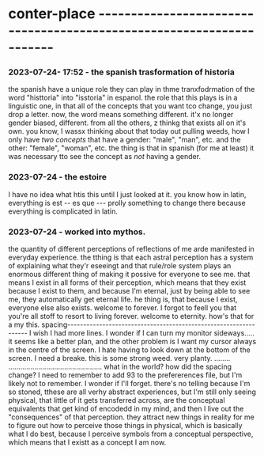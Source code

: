 # conter-place         ---------------------------------------------------------------------

### 2023-07-24- 17:52 - the spanish trasformation of historia
the spanish have a unique role they can play in thme tranxfodrmation of the word "histtoria" into "isstoria" in espanol.
  the role that this plays is in a linguistic one, in that all of the concepts that you want tco change, you just drop a letter.
  now, the word means something different.
  it'x no longer gender biased, different. from all the others, z thinkg that exists all on it's own.
    you know, I wassx thinking about that today out pulling weeds, how I only have *two concepts* that have a gender: "male", "man", etc. and the other: "female", "woman", etc.
    the thing is that in spanish (for me at least) it was necessary tto see the concept as *not* having a gender.

### 2023-07-24 - the estoire
I have no idea what htis this until I just looked at it.
you know how in latin, everything is est -- es que ---
prolly something to change there because everything is
complicated in latin.

### 2023-07-24 - worked into mythos.
the quantity of different perceptions of reflections of me arde manifested in everyday experience. the tthing is that each astral perception has a system of explaining what they'r eseeingt and that rule/role system plays an enormous different thing of making it possive for everyone to see me. that means I exist in all forms of their perception, which means that they exist because I exist to them, and because I'm eternal, just by being able to see me, they automatically get eternal life.
he thing is, that because I exist, everyone else also exists. welcome to forever.
I forgot to feell you that you're all stoff to resort to living forever.
welcome to eternity.
how's that for a my this.
                  spacing-----------------------------------------------------------------
                  I wish I had more lines. I wonder if I can turn my monitor sideways.....
                  it seems like a better plan, and the other problem is I want my cursor always in the centre of the screen.
                  I hate having to look down at the bottom of the screen.
                  I need a breake. this is some strong weed.
                  very planty.  ........     ...............................................
                  what in the world? how did the spacing change?
                  I need to remember to add 93 to the prefererences file, but I'm likely not to remember. I wonder if I'll forget.
                    there's no telling because I'm so stoned, tthese are all verhy abstract experiences, but I'm still only seeing physical, that little of it gets transferred across, are the conceptual equivalents that get kind of encodedd in my mind, and then I live out the  "consequences" of that perception.
                    they attract new things in reality for me to figure out how to perceive those things in physical, which is basically what I do best, because I perceive symbols from a conceptual perspective, which means that I existt as a concept
                    I am now.
